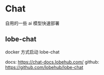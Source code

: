 # Chat

自用的一些 ai 模型快速部署

## lobe-chat

docker 方式启动 lobe-chat

docs: https://chat-docs.lobehub.com/
github: https://github.com/lobehub/lobe-chat
